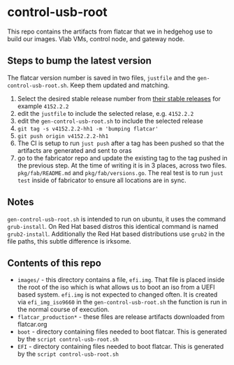 # control-usb-root

This repo contains the artifacts from flatcar that we in hedgehog use to build
our images. Vlab VMs, control node, and gateway node.

## Steps to bump the latest version

The flatcar version number is saved in two files, `justfile` and the
`gen-control-usb-root.sh`. Keep them updated and matching.

1. Select the desired stable release number from [their stable
   releases](https://stable.release.flatcar-linux.net/amd64-usr/) for example
`4152.2.2`
1. edit the `justfile` to include the selected relase, e.g. `4152.2.2`
1. edit the `gen-control-usb-root.sh` to include the selected release
1. `git tag -s v4152.2.2-hh1 -m 'bumping flatcar'`
1. `git push origin v4152.2.2-hh1`
1. The CI is setup to run `just push` after a tag has been pushed so that 
   the artifacts are generated and sent to oras
1. go to the fabricator repo and update the existing tag to the tag pushed in
   the previous step. At the time of writing it is in 3 places, across two
   files. `pkg/fab/README.md` and `pkg/fab/versions.go`. The real test is to
   run `just test` inside of fabricator to ensure all locations are in sync.


## Notes

`gen-control-usb-root.sh` is intended to run on ubuntu, it uses the command
`grub-install`. On Red Hat based distros this identical command is named
`grub2-install`. Additionally the Red Hat  based distributions use `grub2` in
the file paths, this subtle difference is irksome.


## Contents of this repo

* `images/` - this directory contains a file, `efi.img`. That file is placed
  inside the root of the iso which is what allows us to boot an iso from a UEFI
based system. `efi.img` is not expected to changed often. It is created via
`efi_img_iso9660` in the `gen-control-usb-root.sh` the function is run in
the normal course of execution.
* `flatcar_production*` - these files are release artifacts downloaded from
  flatcar.org
* `boot` - directory containing files needed to boot flatcar. This is generated
  by the `script control-usb-root.sh`
* `EFI` - directory containing files needed to boot flatcar. This is generated
  by the `script control-usb-root.sh`
